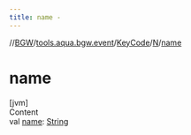 ```yaml
---
title: name -
---
```

//[BGW](../../../../index.md)/[tools.aqua.bgw.event](../../index.md)/[KeyCode](../index.md)/[N](index.md)/[name](name.md)



# name  
[jvm]  
Content  
val [name](name.md): [String](https://kotlinlang.org/api/latest/jvm/stdlib/kotlin/-string/index.html)  



